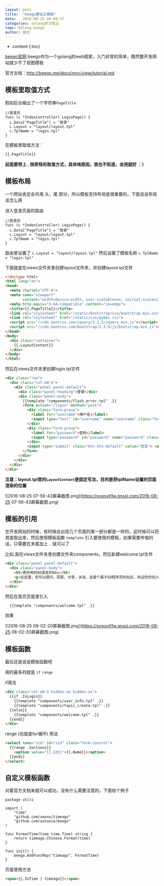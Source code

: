 ```yaml
---
layout: post
title:  "beego建站之模板"
date:   2016-08-25 08:09:57
categories: Golang学习笔记
tags: Golang beego
author: 朋也
---
```


* content
{:toc}

[beego官网](http://beego.me)
beego作为一个golang的web框架，入门非常的简单，既然要开发网站就少不了视图模板

官方文档：http://beego.me/docs/mvc/view/tutorial.md

## 模板里取值方式

假如后台输出了一个字符串`PageTitle`




```
//登录页
func (c *IndexController) LoginPage() {
  c.Data["PageTitle"] = "登录"
  c.Layout = "layout/layout.tpl"
  c.TplName = "login.tpl"
}
```

在模板里取值方法：

```html
{{.PageTitle}}
```

**前面要带上 . 很奇怪的取值方式，具体啥原因，我也不知道，会用就好 ：）**

## 模板布局

一个网站肯定会共用 头，尾 部分，所以模板支持布局是很重要的，下面说说布局该怎么用

进入登录页面的路由

```
//登录页
func (c *IndexController) LoginPage() {
  c.Data["PageTitle"] = "登录"
  c.Layout = "layout/layout.tpl"
  c.TplName = "login.tpl"
}
```

路由里设置了 `c.Layout = "layout/layout.tpl"` 然后设置了模板名称 `c.TplName = "login.tpl"`

下面就是在views文件夹里创建layout文件夹，并创建layout.tpl文件

```html
<!doctype html>
<html lang="en">
<head>
  <meta charset="UTF-8">
  <meta name="viewport"
        content="width=device-width, user-scalable=no, initial-scale=1.0, maximum-scale=1.0, minimum-scale=1.0">
  <meta http-equiv="X-UA-Compatible" content="ie=edge">
  <title>{{.PageTitle}}</title>
  <link rel="stylesheet" href="/static/bootstrap/css/bootstrap.min.css"/>
  <link rel="stylesheet" href="/static/css/pybbs.css">
  <script src="//cdn.bootcss.com/jquery/2.2.2/jquery.min.js"></script>
  <script src="//cdn.bootcss.com/bootstrap/3.3.6/js/bootstrap.min.js"></script>
</head>
<body>
  <div class="container">
    {{.LayoutContent}}
  </div>
</body>
</html>
```

然后在views文件夹里创建login.tpl文件

```html
<div class="row">
  <div class="col-md-6">
    <div class="panel panel-default">
      <div class="panel-heading">登录</div>
      <div class="panel-body">
        {{template "components/flash_error.tpl" .}}
        <form action="/login" method="post">
          <div class="form-group">
            <label for="username">用户名</label>
            <input type="text" id="username" name="username" class="form-control" placeholder="用户名">
          </div>
          <div class="form-group">
            <label for="password">密码</label>
            <input type="password" id="password" name="password" class="form-control" placeholder="密码">
          </div>
          <input type="submit" class="btn btn-default" value="登录"> <a href="/register">去注册</a>
        </form>
      </div>
    </div>
  </div>
</div>
```

**注意：layout.tpl里的`LayoutContent`是固定写法，目的是将tplName设置的页面渲染的位置**

![2016-08-25 07-56-43屏幕截图.png](https://oceovtl1w.qnssl.com/2016-08-25 07-56-43屏幕截图.png)

## 模板的引用

在开发网站的时候，有时候会出现几个页面的某一部分都是一样的，这时候可以将其提取出来，然后使用模板函数 `template` 引入要使用的模板，如果需要传值的话，只需要在末尾加上 `.` 就可以了

比如,我在views文件夹里创建文件夹components，然后新建welcome.tpl文件

```html
<div class="panel panel-default">
  <div class="panel-body">
    <h5>更好用的GO语言的bbs</h5>
    <p>在这里，您可以提问，回答，分享，诉说，这是个属于GO程序员的社区，欢迎您的加入！</p>
  </div>
</div>
```

然后在首页页面里引入

```html
  {{template "components/welcome.tpl" .}}
```

效果

![2016-08-25 08-02-20屏幕截图.png](https://oceovtl1w.qnssl.com/2016-08-25 08-02-20屏幕截图.png)

## 模板函数

最后还是说说模板函数吧

用的最多的就是 `if` `range`

if用法

```html
<div class="col-md-3 hidden-sm hidden-xs">
  {{if .IsLogin}}
    {{template "components/user_info.tpl" .}}
    {{template "components/topic_create.tpl" .}}
  {{else}}
    {{template "components/welcome.tpl" .}}
  {{end}}
</div>
```

range (也就是for循环) 用法

```html
<select name="sid" id="sid" class="form-control">
  {{range .Sections}}
    <option value="{{.Id}}">{{.Name}}</option>
  {{end}}
</select>
```

## 自定义模板函数

对着官方文档来就可以成功，没有什么需要注意的，下面给个例子

```
package utils

import (
    "time"
    "github.com/xeonx/timeago"
    "github.com/astaxie/beego"
)

func FormatTime(time time.Time) string {
    return timeago.Chinese.Format(time)
}

func init() {
    beego.AddFuncMap("timeago", FormatTime)
}
```

页面使用方法

```html
<span>{{.InTime | timeago}}</span>
```